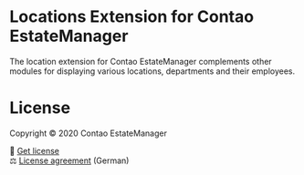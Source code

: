 # Locations Extension for Contao EstateManager
The location extension for Contao EstateManager complements other modules for displaying various locations, departments and their employees.
        
# License
Copyright © 2020 Contao EstateManager

🎫 [Get license](https://www.contao-estatemanager.com/de/erweiterungen/standorte.html) \
⚖ [License agreement](https://www.contao-estatemanager.com/de/lizenzbedingungen.html) (German)
